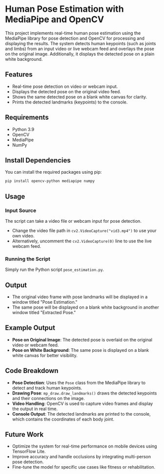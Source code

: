 # Human Pose Estimation with MediaPipe and OpenCV

This project implements real-time human pose estimation using the MediaPipe library for pose detection and OpenCV for processing and displaying the results. The system detects human keypoints (such as joints and limbs) from an input video or live webcam feed and overlays the pose on the original image. Additionally, it displays the detected pose on a plain white background.

## Features
- Real-time pose detection on video or webcam input.
- Displays the detected pose on the original video feed.
- Shows the same detected pose on a blank white canvas for clarity.
- Prints the detected landmarks (keypoints) to the console.

## Requirements
- Python 3.9
- OpenCV
- MediaPipe
- NumPy

## Install Dependencies
You can install the required packages using pip:
```bash
pip install opencv-python mediapipe numpy
```

## Usage

### Input Source
The script can take a video file or webcam input for pose detection.
- Change the video file path in `cv2.VideoCapture("vid3.mp4")` to use your own video.
- Alternatively, uncomment the `cv2.VideoCapture(0)` line to use the live webcam feed.

### Running the Script
Simply run the Python script `pose_estimation.py`.

## Output
- The original video frame with pose landmarks will be displayed in a window titled "Pose Estimation."
- The same pose will be displayed on a blank white background in another window titled "Extracted Pose."

## Example Output
- **Pose on Original Image**: The detected pose is overlaid on the original video or webcam feed.
- **Pose on White Background**: The same pose is displayed on a blank white canvas for better visibility.

## Code Breakdown
- **Pose Detection**: Uses the `Pose` class from the MediaPipe library to detect and track human keypoints.
- **Drawing Pose**: `mp_draw.draw_landmarks()` draws the detected keypoints and their connections on the image.
- **Video Handling**: OpenCV is used to capture video frames and display the output in real time.
- **Console Output**: The detected landmarks are printed to the console, which contains the coordinates of each body joint.

## Future Work
- Optimize the system for real-time performance on mobile devices using TensorFlow Lite.
- Improve accuracy and handle occlusions by integrating multi-person pose detection.
- Fine-tune the model for specific use cases like fitness or rehabilitation.

